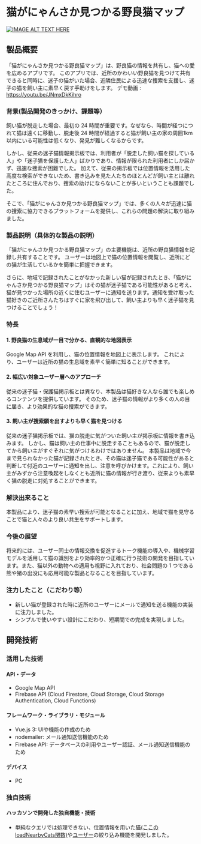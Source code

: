 # 猫がにゃんさか見つかる野良猫マップ


[![IMAGE ALT TEXT HERE](https://jphacks.com/wp-content/uploads/2023/07/JPHACKS2023_ogp.png)](https://www.youtube.com/watch?v=yYRQEdfGjEg)

## 製品概要

「猫がにゃんさか見つかる野良猫マップ」は、野良猫の情報を共有し、猫への愛を広めるアプリです。
このアプリでは、近所のかわいい野良猫を見つけて共有できると同時に、迷子の猫がいた場合、近隣住民による迅速な捜索を支援し、迷子の猫を飼い主に素早く戻す手助けをします。
デモ動画 : https://youtu.be/JNmxDkKihro

### 背景(製品開発のきっかけ、課題等）

飼い猫が脱走した場合、最初の 24 時間が重要です。なぜなら、時間が経つにつれて猫は遠くに移動し、脱走後 24 時間が経過すると猫が飼い主の家の周囲1km以内にいる可能性は低くなり、発見が難しくなるからです。

しかし、従来の迷子猫情報掲示板では、利用者が「脱走した飼い猫を探している人」や「迷子猫を保護した人」ばかりであり、情報が限られた利用者にしか届かず、迅速な捜索が困難でした。
加えて、従来の掲示板では位置情報を活用した高度な検索ができないため、書き込みを見た人たちのほとんどが飼い主とは離れたところに住んでおり、捜索の助けにならないことが多いということも課題でした。

そこで、「猫がにゃんさか見つかる野良猫マップ」では、多くの人々が迅速に猫の捜索に協力できるプラットフォームを提供し、これらの問題の解決に取り組みました。

### 製品説明（具体的な製品の説明）

「猫がにゃんさか見つかる野良猫マップ」の主要機能は、近所の野良猫情報を記録し共有することです。
ユーザーは地図上で猫の位置情報を閲覧し、近所にどの猫が生活しているかを簡単に把握できます。

さらに、地域で記録されたことがなかった新しい猫が記録されたとき、「猫がにゃんさか見つかる野良猫マップ」はその猫が迷子猫である可能性があると考え、猫が見つかった場所の近くに住むユーザーに通知を送ります。通知を受け取った猫好きのご近所さんたちはすぐに家を飛び出して、飼い主よりも早く迷子猫を見つけることでしょう！

### 特長

#### 1. 野良猫の生息域が一目で分かる、直観的な地図表示

Google Map API を利用し、猫の位置情報を地図上に表示します。
これにより、ユーザーは近所の猫の生息域を素早く簡単に知ることができます。

#### 2. 幅広い対象ユーザー層へのアプローチ

従来の迷子猫・保護猫掲示板とは異なり、本製品は猫好きな人なら誰でも楽しめるコンテンツを提供しています。
そのため、迷子猫の情報がより多くの人の目に届き、より効果的な猫の捜索ができます。

#### 3. 飼い主が捜索願を出すよりも早く猫を見つける

従来の迷子猫掲示板では、猫の脱走に気がついた飼い主が掲示板に情報を書き込みます。
しかし、猫は飼い主の仕事中に脱走することもあるので、猫が脱走してから飼い主がすぐそれに気がつけるわけではありません。
本製品は地域で今まで見られなかった猫が記録されたとき、その猫は迷子猫である可能性があると判断して付近のユーザーに通知を出し、注意を呼びかけます。これにより、飼い主がみずから注意喚起をしなくとも近所に猫の情報が行き渡り、従来よりも素早く猫の脱走に対処することができます。

### 解決出来ること

本製品により、迷子猫の素早い捜索が可能となることに加え、地域で猫を見守ることで猫と人々のより良い共生をサポートします。

### 今後の展望

将来的には、ユーザー同士の情報交換を促進するトーク機能の導入や、機械学習モデルを活用して猫の識別をより効率的かつ正確に行う技術の開発を目指しています。また、猫以外の動物への適用も視野に入れており、社会問題の 1 つである熊や猪の出没にも応用可能な製品となることを目指しています。

### 注力したこと（こだわり等）

- 新しい猫が登録された時に近所のユーザーにメールで通知を送る機能の実装に注力しました。
- シンプルで使いやすい設計にこだわり、短期間での完成を実現しました。

## 開発技術

### 活用した技術

#### API・データ

- Google Map API
- Firebase API (Cloud Firestore, Cloud Storage, Cloud Storage Authentication, Cloud Functions)

#### フレームワーク・ライブラリ・モジュール

- Vue.js 3: UIや機能の作成のため
- nodemailer: メール通知送信機能のため
- Firebase API: データベースの利用やユーザー認証、メール通知送信機能のため

#### デバイス

- PC

### 独自技術

#### ハッカソンで開発した独自機能・技術

- 単純なクエリでは処理できない、位置情報を用いた[猫(ここのloadNearbyCats関数)](catproject/src/components/CatMap.vue)や[ユーザー](catproject/functions/index.js)の絞り込み機能を開発しました。
